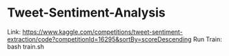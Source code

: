 # Tweet-Sentiment-Analysis
Link: https://www.kaggle.com/competitions/tweet-sentiment-extraction/code?competitionId=16295&sortBy=scoreDescending
Run Train: bash train.sh
